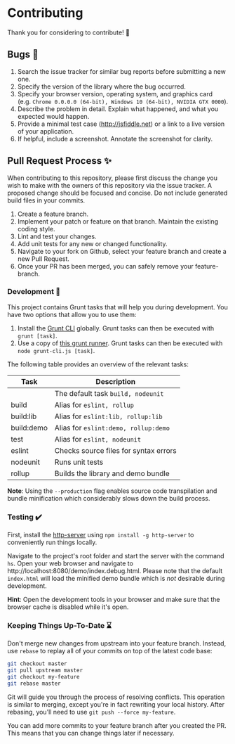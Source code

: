 # Contributing

Thank you for considering to contribute! :speech_balloon:


## Bugs :bug:

1. Search the issue tracker for similar bug reports before submitting a new one.
2. Specify the version of the library where the bug occurred.
3. Specify your browser version, operating system, and graphics card  
   (e.g. `Chrome 0.0.0.0 (64-bit), Windows 10 (64-bit), NVIDIA GTX 0000`).
4. Describe the problem in detail. Explain what happened, and what you expected would happen.
5. Provide a minimal test case (http://jsfiddle.net) or a link to a live version of your application.
6. If helpful, include a screenshot. Annotate the screenshot for clarity.


## Pull Request Process :sparkles:

When contributing to this repository, please first discuss the change you wish to make with the owners of this repository via the issue tracker.
A proposed change should be focused and concise. Do not include generated build files in your commits.

1. Create a feature branch.
2. Implement your patch or feature on that branch. Maintain the existing coding style.
3. Lint and test your changes.
3. Add unit tests for any new or changed functionality.
3. Navigate to your fork on Github, select your feature branch and create a new Pull Request.
4. Once your PR has been merged, you can safely remove your feature-branch.


### Development :wrench:

This project contains Grunt tasks that will help you during development. You have two options that allow you to use them:

1. Install the [Grunt CLI](https://github.com/gruntjs/grunt-cli) globally. Grunt tasks can then be executed with `grunt [task]`.
2. Use a copy of [this grunt runner](https://gist.github.com/vanruesc/b9e8d8a5b749ab83958aecce890297b3#file-grunt-cli-js).
   Grunt tasks can then be executed with `node grunt-cli.js [task]`.

The following table provides an overview of the relevant tasks:

| Task       | Description                           |
|------------|---------------------------------------|
|            | The default task `build, nodeunit`    |
| build      | Alias for `eslint, rollup`            |
| build:lib  | Alias for `eslint:lib, rollup:lib`    |
| build:demo | Alias for `eslint:demo, rollup:demo`  |
| test       | Alias for `eslint, nodeunit`          |
| eslint     | Checks source files for syntax errors |
| nodeunit   | Runs unit tests                       |
| rollup     | Builds the library and demo bundle    |

__Note__: Using the `--production` flag enables source code transpilation and bundle minification which considerably slows down the build process.


### Testing :heavy_check_mark:

First, install the [http-server](https://github.com/indexzero/http-server) using `npm install -g http-server` to conveniently run things locally.

Navigate to the project's root folder and start the server with the command `hs`. Open your web browser and navigate to http://localhost:8080/demo/index.debug.html.
Please note that the default `index.html` will load the minified demo bundle which is _not_ desirable during development.

__Hint__: Open the development tools in your browser and make sure that the browser cache is disabled while it's open.


### Keeping Things Up-To-Date :hourglass:

Don't merge new changes from upstream into your feature branch.
Instead, use `rebase` to replay all of your commits on top of the latest code base:

```sh
git checkout master
git pull upstream master
git checkout my-feature
git rebase master
```

Git will guide you through the process of resolving conflicts.
This operation is similar to merging, except you're in fact rewriting your local history.
After rebasing, you'll need to use `git push --force my-feature`.

You can add more commits to your feature branch after you created the PR.
This means that you can change things later if necessary.
